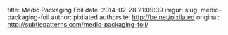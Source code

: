 title: Medic Packaging Foil
date: 2014-02-28 21:09:39
imgur: 
slug: medic-packaging-foil
author: pixilated
authorsite: http://be.net/pixilated
original: http://subtlepatterns.com/medic-packaging-foil/
